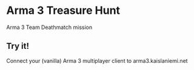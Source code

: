 # Arma 3 Treasure Hunt

Arma 3 Team Deathmatch mission

## Try it!

Connect your (vanilla) Arma 3 multiplayer client to arma3.kaislaniemi.net

